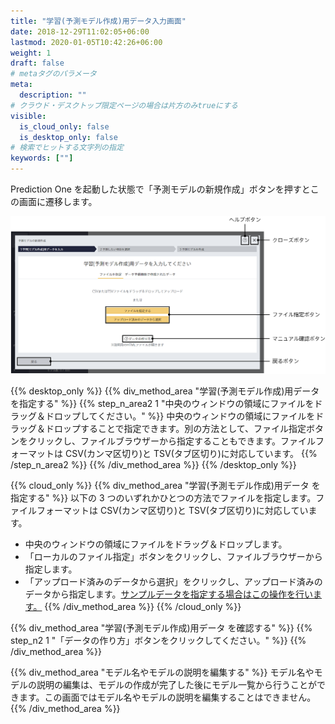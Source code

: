 ```yaml
---
title: "学習(予測モデル作成)用データ入力画面"
date: 2018-12-29T11:02:05+06:00
lastmod: 2020-01-05T10:42:26+06:00
weight: 1
draft: false
# metaタグのパラメータ
meta:
  description: ""
# クラウド・デスクトップ限定ページの場合は片方のみtrueにする
visible:
  is_cloud_only: false
  is_desktop_only: false
# 検索でヒットする文字列の指定
keywords: [""]
---
```


Prediction One を起動した状態で「予測モデルの新規作成」ボタンを押すとこの画面に遷移します。

![](../../img/t_slide13.png)

{{% desktop_only %}}
{{% div_method_area "学習(予測モデル作成)用データ を指定する" %}}
{{% step_n_area2 1 "中央のウィンドウの領域にファイルをドラッグ＆ドロップしてください。" %}}
中央のウィンドウの領域にファイルをドラッグ＆ドロップすることで指定できます。別の方法として、ファイル指定ボタンをクリックし、ファイルブラウザーから指定することもできます。ファイルフォーマットは CSV(カンマ区切り)と TSV(タブ区切り)に対応しています。
{{% /step_n_area2 %}}
{{% /div_method_area %}}
{{% /desktop_only %}}

{{% cloud_only %}}
{{% div_method_area "学習(予測モデル作成)用データ を指定する" %}}
以下の 3 つのいずれかひとつの方法でファイルを指定します。ファイルフォーマットは CSV(カンマ区切り)と TSV(タブ区切り)に対応しています。

- 中央のウィンドウの領域にファイルをドラッグ＆ドロップします。
- 「ローカルのファイル指定」ボタンをクリックし、ファイルブラウザーから指定します。
- 「アップロード済みのデータから選択」をクリックし、アップロード済みのデータから指定します。<u>サンプルデータを指定する場合はこの操作を行います。</u>
  {{% /div_method_area %}}
  {{% /cloud_only %}}

{{% div_method_area "学習(予測モデル作成)用データ を確認する" %}}
{{% step_n2 1 "「データの作り方」ボタンをクリックしてください。" %}}
{{% /div_method_area %}}

{{% div_method_area "モデル名やモデルの説明を編集する" %}}
モデル名やモデルの説明の編集は、モデルの作成が完了した後にモデル一覧から行うことができます。この画面ではモデル名やモデルの説明を編集することはできません。
{{% /div_method_area %}}

